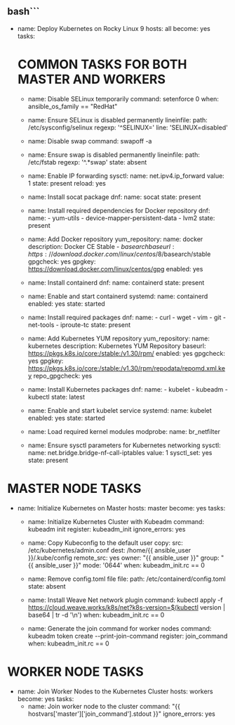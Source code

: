 bash```
---
- name: Deploy Kubernetes on Rocky Linux 9
  hosts: all
  become: yes
  tasks:
    # COMMON TASKS FOR BOTH MASTER AND WORKERS

    - name: Disable SELinux temporarily
      command: setenforce 0
      when: ansible_os_family == "RedHat"

    - name: Ensure SELinux is disabled permanently
      lineinfile:
        path: /etc/sysconfig/selinux
        regexp: '^SELINUX='
        line: 'SELINUX=disabled'

    - name: Disable swap
      command: swapoff -a

    - name: Ensure swap is disabled permanently
      lineinfile:
        path: /etc/fstab
        regexp: '^.*swap'
        state: absent

    - name: Enable IP forwarding
      sysctl:
        name: net.ipv4.ip_forward
        value: 1
        state: present
        reload: yes

    - name: Install socat package
      dnf:
        name: socat
        state: present

    - name: Install required dependencies for Docker repository
      dnf:
        name:
          - yum-utils
          - device-mapper-persistent-data
          - lvm2
        state: present

    - name: Add Docker repository
      yum_repository:
        name: docker
        description: Docker CE Stable - $basearch
        baseurl: https://download.docker.com/linux/centos/8/$basearch/stable
        gpgcheck: yes
        gpgkey: https://download.docker.com/linux/centos/gpg
        enabled: yes

    - name: Install containerd
      dnf:
        name: containerd
        state: present

    - name: Enable and start containerd
      systemd:
        name: containerd
        enabled: yes
        state: started

    - name: Install required packages
      dnf:
        name:
          - curl
          - wget
          - vim
          - git
          - net-tools
          - iproute-tc
        state: present

    - name: Add Kubernetes YUM repository
      yum_repository:
        name: kubernetes
        description: Kubernetes YUM Repository
        baseurl: https://pkgs.k8s.io/core:/stable:/v1.30/rpm/
        enabled: yes
        gpgcheck: yes
        gpgkey: https://pkgs.k8s.io/core:/stable:/v1.30/rpm/repodata/repomd.xml.key
        repo_gpgcheck: yes

    - name: Install Kubernetes packages
      dnf:
        name:
          - kubelet
          - kubeadm
          - kubectl
        state: latest

    - name: Enable and start kubelet service
      systemd:
        name: kubelet
        enabled: yes
        state: started

    - name: Load required kernel modules
      modprobe:
        name: br_netfilter

    - name: Ensure sysctl parameters for Kubernetes networking
      sysctl:
        name: net.bridge.bridge-nf-call-iptables
        value: 1
        sysctl_set: yes
        state: present

# MASTER NODE TASKS

- name: Initialize Kubernetes on Master
  hosts: master
  become: yes
  tasks:
    - name: Initialize Kubernetes Cluster with Kubeadm
      command: kubeadm init
      register: kubeadm_init
      ignore_errors: yes

    - name: Copy Kubeconfig to the default user
      copy:
        src: /etc/kubernetes/admin.conf
        dest: /home/{{ ansible_user }}/.kube/config
        remote_src: yes
        owner: "{{ ansible_user }}"
        group: "{{ ansible_user }}"
        mode: '0644'
      when: kubeadm_init.rc == 0

    - name: Remove config.toml file
      file:
        path: /etc/containerd/config.toml
        state: absent

    - name: Install Weave Net network plugin
      command: kubectl apply -f https://cloud.weave.works/k8s/net?k8s-version=$(kubectl version | base64 | tr -d '\n')
      when: kubeadm_init.rc == 0

    - name: Generate the join command for worker nodes
      command: kubeadm token create --print-join-command
      register: join_command
      when: kubeadm_init.rc == 0

# WORKER NODE TASKS

- name: Join Worker Nodes to the Kubernetes Cluster
  hosts: workers
  become: yes
  tasks:
    - name: Join worker node to the cluster
      command: "{{ hostvars['master']['join_command'].stdout }}"
      ignore_errors: yes

```
